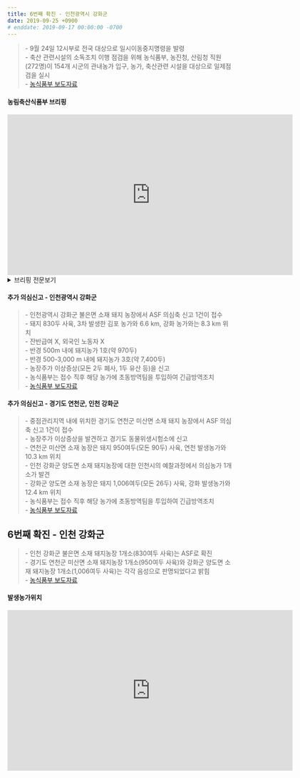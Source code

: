 ```yaml
---
title: 6번째 확진 - 인천광역시 강화군
date: 2019-09-25 +0900
# enddate: 2019-09-17 00:00:00 -0700
---
```

> \- 9월 24일 12시부로 전국 대상으로 일시이동중지명령을 발령  
> \- 축산 관련시설의 소독조치 이행 점검을 위해 농식품부, 농진청, 산림청 직원(272명)이 154개 시군의 관내농가 입구, 농가, 축산관련 시설을 대상으로 일제점검을 실시  
> \- [농식품부 보도자료](http://www.mafra.go.kr/FMD-AI/2095/subview.do?enc=Zm5jdDF8QEB8JTJGYmJzJTJGRk1ELUFJJTJGMzU0JTJGMzIxNDQyJTJGYXJ0Y2xWaWV3LmRvJTNGYmJzQ2xTZXElM0QlMjZyZ3NFbmRkZVN0ciUzRCUyNmJic09wZW5XcmRTZXElM0QlMjZyZ3NCZ25kZVN0ciUzRCUyNnBhc3N3b3JkJTNEJTI2c3JjaENvbHVtbiUzRCUyNnJvdyUzRDEwJTI2aXNWaWV3TWluZSUzRGZhbHNlJTI2cGFnZSUzRDElMjZzcmNoV3JkJTNEJTI2)

#### 농림축산식품부 브리핑
<iframe width="640" height="360" src="https://www.youtube.com/embed/LDduk6WITcQ" frameborder="0" allow="accelerometer; autoplay; encrypted-media; gyroscope; picture-in-picture" allowfullscreen></iframe>

<details>
<summary>브리핑 전문보기</summary>
<div markdown="1">

아프리카돼지열병에 대한 대대적인 소독을 실시하고 있습니다. 축산 관련 시설의 소독 조치 이행 점검을 위해 농식품부, 농진청, 산림청 지원이 양돈농가가 있는 154개 시군 관내 농가 입구, 농가 축산관리원 시설을 대상으로 일제점검을 실시할 계획입니다.

첫째 농장 진입로 소독 및 생석회 도포 실태, 농장 초소 설치 및 근무실태 등에 대해서는 국립농산물품질관리원 지역사무소 직원들이 점검할 계획입니다.
둘째 도축장, 분뇨처리장, 사료시설 등 축산 관련 시설에 대해서는 축산물평가원 가축위생방역본부, 지자체, 축산환경관리원 등에서 소독시설과 이행실태, 소독 이행 여부 등을 중점적으로 점검할 계획입니다.
셋째 접경지역 하천 유역 및 주변 도로에 대한 집중소독 및 이행 실태는 현재 상주 중인 농식품부 검역본부 직원과 산림청 직원들이 합동으로 점검할 계획입니다.

방금 말씀드린 세 가지 분야에 대해서 농식품부, 농진청, 산림청이 한 조가 되어서 같이 이행 점검을 할 계획입니다. 농식품부는 일시이동중지 명령 기간 중 농장과 축산 관련 시설에 대한 대대적인 소독을 실시하고 이에 대한 철저한 점검을 통해 방역관리에 만전을 기해 나가겠습니다. 이상입니다.

의심신고가 1건 들어와서 그것에 대해서 간단하게 좀 말씀을 드리겠습니다. 오늘 아침 8시 5분에 인천 강화군 불은면 양돈 농가에서 의심축 신고가 접수되었습니다. 해당 농장의 사육 두수는 돼지 약 830두입니다. 증상은 모돈 5두 중 2두가 폐사를 하고 1두가 유산을 하였습니다. 반경 500m 내에는 1호 970두가 있고 500 - 3,000 m 내는 3호 약 7400두가 사육을 하고 있습니다. 그다음 해당 농장은 잔반은 급여하지 않는 않는 농가이고 외국인 근로자도 없습니다. 3차 발생한 김포 농가와는 6. 6km 떨어져 있고 오차 발생한 강화의 농가와는 8. 3km 떨어져 있습니다. 신고 접수가 됨에 따라서 즉시 신고 농장 농장주, 가축, 차량, 외부인 등에 대한 출입차단 조치를 하였습니다. 인천시 가축방역관이 현장에 출동해서 임상검사 외에 시료 채취 또 정밀 검사를 시행할 계획입니다. 김포 발생에 따라서 어제 저녁 7시 30분 부로 48시간 일시이동통제를 시행을 하고 있었던 지역이 되겠습니다.
 
</div>
</details>

#### 추가 의심신고 - 인천광역시 강화군  
> \- 인천광역시 강화군 불은면 소재 돼지 농장에서 ASF 의심축 신고 1건이 접수  
> \- 돼지 830두 사육, 3차 발생한 김포 농가와 6.6 km, 강화 농가와는 8.3 km 위치  
> \- 잔반급여 X, 외국인 노동자 X  
> \- 반경 500m 내에 돼지농가 1호(약 970두)  
> \- 반경 500-3,000 m 내에 돼지농가 3호(약 7,400두)  
> \- 농장주가 이상증상(모돈 2두 폐사, 1두 유산 등)을 신고  
> \- 농식품부는 접수 직후 해당 농가에 초동방역팀을 투입하여 긴급방역조치  
> \- [농식품부 보도자료](http://www.mafra.go.kr/FMD-AI/2095/subview.do?enc=Zm5jdDF8QEB8JTJGYmJzJTJGRk1ELUFJJTJGMzU0JTJGMzIxNDQ4JTJGYXJ0Y2xWaWV3LmRvJTNGYmJzQ2xTZXElM0QlMjZyZ3NFbmRkZVN0ciUzRCUyNmJic09wZW5XcmRTZXElM0QlMjZwYXNzd29yZCUzRCUyNnNyY2hDb2x1bW4lM0QlMjZwYWdlJTNEMSUyNnJnc0JnbmRlU3RyJTNEJTI2cm93JTNEMTAlMjZpc1ZpZXdNaW5lJTNEZmFsc2UlMjZzcmNoV3JkJTNEJTI2)

#### 추가 의심신고 - 경기도 연천군, 인천 강화군  
> \- 중점관리지역 내에 위치한 경기도 연천군 미산면 소재 돼지 농장에서 ASF 의심축 신고 1건이 접수  
> \- 농장주가 이상증상을 발견하고 경기도 동물위생시험소에 신고  
> \- 연천군 미산면 소재 농장은 돼지 950여두(모돈 90두) 사육, 연천 발생농가와 10.3 km 위치  
> \- 인천 강화군 양도면 소재 돼지농장에 대한 인천시의 예찰과정에서 의심농가 1개소가 발견  
> \- 강화군 양도면 소재 농장은 돼지 1,006여두(모돈 26두) 사육, 강화 발생농가와 12.4 km 위치  
> \- 농식품부는 접수 직후 해당 농가에 초동방역팀을 투입하여 긴급방역조치  
> \- [농식품부 보도자료](http://www.mafra.go.kr/FMD-AI/2095/subview.do?enc=Zm5jdDF8QEB8JTJGYmJzJTJGRk1ELUFJJTJGMzU0JTJGMzIxNDQ5JTJGYXJ0Y2xWaWV3LmRvJTNGcmdzRW5kZGVTdHIlM0QlMjZiYnNPcGVuV3JkU2VxJTNEJTI2cGFnZSUzRDElMjZyb3clM0QxMCUyNnBhc3N3b3JkJTNEJTI2cmdzQmduZGVTdHIlM0QlMjZiYnNDbFNlcSUzRCUyNnNyY2hDb2x1bW4lM0QlMjZpc1ZpZXdNaW5lJTNEZmFsc2UlMjZzcmNoV3JkJTNEJTI2)  

## 6번째 확진 - 인천 강화군  
> \- 인천 강화군 불은면 소재 돼지농장 1개소(830여두 사육)는 ASF로 확진  
> \- 경기도 연천군 미산면 소재 돼지농장 1개소(950여두 사육)와 강화군 양도면 소재 돼지농장 1개소(1,006여두 사육)는 각각 음성으로 판명되었다고 밝힘  
> \- [농식품부 보도자료](http://www.mafra.go.kr/FMD-AI/2095/subview.do?enc=Zm5jdDF8QEB8JTJGYmJzJTJGRk1ELUFJJTJGMzU0JTJGMzIxNDU0JTJGYXJ0Y2xWaWV3LmRvJTNGYmJzQ2xTZXElM0QlMjZyZ3NFbmRkZVN0ciUzRCUyNmJic09wZW5XcmRTZXElM0QlMjZwYXNzd29yZCUzRCUyNnNyY2hDb2x1bW4lM0QlMjZwYWdlJTNEMSUyNnJnc0JnbmRlU3RyJTNEJTI2cm93JTNEMTAlMjZpc1ZpZXdNaW5lJTNEZmFsc2UlMjZzcmNoV3JkJTNEJTI2)

#### 발생농가위치  
<iframe width="640" height="360" src="https://youngjunna.github.io/asf-timeline/charts/190925-map" frameborder="0" allow="accelerometer; autoplay; encrypted-media; gyroscope; picture-in-picture" allowfullscreen></iframe>
